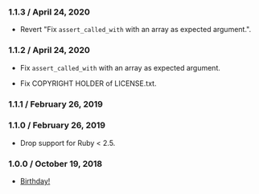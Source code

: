 ### 1.1.3 / April 24, 2020

* Revert "Fix `assert_called_with` with an array as expected argument.".

### 1.1.2 / April 24, 2020

* Fix `assert_called_with` with an array as expected argument.

* Fix COPYRIGHT HOLDER of LICENSE.txt.

### 1.1.1 / February 26, 2019

### 1.1.0 / February 26, 2019

* Drop support for Ruby < 2.5.

### 1.0.0 / October 19, 2018

* [Birthday!](https://bogdanvlviv.com/posts/ruby/minitest/minitest-mock_expectations-1_0_0-released.html)
